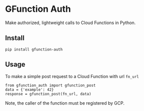 # GFunction Auth

Make authorized, lightweight calls to Cloud Functions in Python.

## Install

`pip install gfunction-auth`

## Usage

To make a simple post request to a Cloud Function with url `fn_url`

```
from gfunction_auth import gfunction_post
data = {'example': 42}
response = gfunction_post(fn_url, data)
```

Note, the caller of the function must be registered by GCP. 